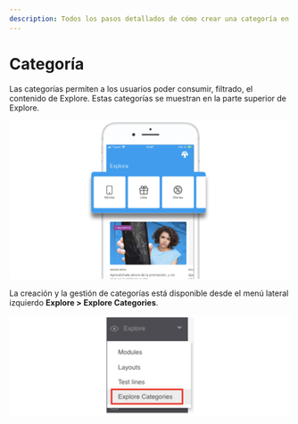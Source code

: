 ```yaml
---
description: Todos los pasos detallados de cómo crear una categoría en Explore CMS
---
```


# Categoría

Las categorías permiten a los usuarios poder consumir, filtrado, el contenido de Explore. Estas categorías se muestran en la parte superior de Explore.

![](../.gitbook/assets/categoria_detalle.png)

La creación y la gestión de categorías está disponible desde el menú lateral izquierdo **Explore &gt; Explore Categories**.

![](../.gitbook/assets/menu_categorias.png)

